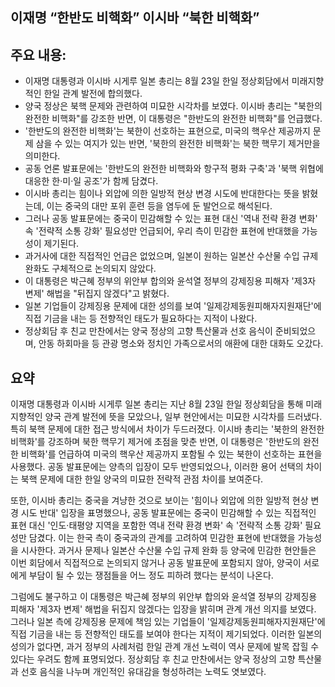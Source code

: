 ## 이재명 “한반도 비핵화” 이시바 “북한 비핵화”

## 주요 내용:
*   이재명 대통령과 이시바 시게루 일본 총리는 8월 23일 한일 정상회담에서 미래지향적인 한일 관계 발전에 합의했다.
*   양국 정상은 북핵 문제와 관련하여 미묘한 시각차를 보였다. 이시바 총리는 "북한의 완전한 비핵화"를 강조한 반면, 이 대통령은 "한반도의 완전한 비핵화"를 언급했다.
*   '한반도의 완전한 비핵화'는 북한이 선호하는 표현으로, 미국의 핵우산 제공까지 문제 삼을 수 있는 여지가 있는 반면, '북한의 완전한 비핵화'는 북한 핵무기 제거만을 의미한다.
*   공동 언론 발표문에는 '한반도의 완전한 비핵화와 항구적 평화 구축'과 '북핵 위협에 대응한 한·미·일 공조'가 함께 담겼다.
*   이시바 총리는 힘이나 외압에 의한 일방적 현상 변경 시도에 반대한다는 뜻을 밝혔는데, 이는 중국의 대만 포위 훈련 등을 염두에 둔 발언으로 해석된다.
*   그러나 공동 발표문에는 중국이 민감해할 수 있는 표현 대신 '역내 전략 환경 변화' 속 '전략적 소통 강화' 필요성만 언급되어, 우리 측이 민감한 표현에 반대했을 가능성이 제기된다.
*   과거사에 대한 직접적인 언급은 없었으며, 일본이 원하는 일본산 수산물 수입 규제 완화도 구체적으로 논의되지 않았다.
*   이 대통령은 박근혜 정부의 위안부 합의와 윤석열 정부의 강제징용 피해자 '제3자 변제' 해법을 "뒤집지 않겠다"고 밝혔다.
*   일본 기업들이 강제징용 문제에 대한 성의를 보여 '일제강제동원피해자지원재단'에 직접 기금을 내는 등 전향적인 태도가 필요하다는 지적이 나왔다.
*   정상회담 후 친교 만찬에서는 양국 정상의 고향 특산물과 선호 음식이 준비되었으며, 안동 하회마을 등 관광 명소와 정치인 가족으로서의 애환에 대한 대화도 오갔다.

## 요약
이재명 대통령과 이시바 시게루 일본 총리는 지난 8월 23일 한일 정상회담을 통해 미래지향적인 양국 관계 발전에 뜻을 모았으나, 일부 현안에서는 미묘한 시각차를 드러냈다. 특히 북핵 문제에 대한 접근 방식에서 차이가 두드러졌다. 이시바 총리는 '북한의 완전한 비핵화'를 강조하며 북한 핵무기 제거에 초점을 맞춘 반면, 이 대통령은 '한반도의 완전한 비핵화'를 언급하여 미국의 핵우산 제공까지 포함될 수 있는 북한이 선호하는 표현을 사용했다. 공동 발표문에는 양측의 입장이 모두 반영되었으나, 이러한 용어 선택의 차이는 북핵 문제에 대한 한일 양국의 미묘한 전략적 관점 차이를 보여준다.

또한, 이시바 총리는 중국을 겨냥한 것으로 보이는 '힘이나 외압에 의한 일방적 현상 변경 시도 반대' 입장을 표명했으나, 공동 발표문에는 중국이 민감해할 수 있는 직접적인 표현 대신 '인도·태평양 지역을 포함한 역내 전략 환경 변화' 속 '전략적 소통 강화' 필요성만 담겼다. 이는 한국 측이 중국과의 관계를 고려하여 민감한 표현에 반대했을 가능성을 시사한다. 과거사 문제나 일본산 수산물 수입 규제 완화 등 양국에 민감한 현안들은 이번 회담에서 직접적으로 논의되지 않거나 공동 발표문에 포함되지 않아, 양국이 서로에게 부담이 될 수 있는 쟁점들을 어느 정도 피하려 했다는 분석이 나온다.

그럼에도 불구하고 이 대통령은 박근혜 정부의 위안부 합의와 윤석열 정부의 강제징용 피해자 '제3자 변제' 해법을 뒤집지 않겠다는 입장을 밝히며 관계 개선 의지를 보였다. 그러나 일본 측에 강제징용 문제에 책임 있는 기업들이 '일제강제동원피해자지원재단'에 직접 기금을 내는 등 전향적인 태도를 보여야 한다는 지적이 제기되었다. 이러한 일본의 성의가 없다면, 과거 정부의 사례처럼 한일 관계 개선 노력이 역사 문제에 발목 잡힐 수 있다는 우려도 함께 표명되었다. 정상회담 후 친교 만찬에서는 양국 정상의 고향 특산물과 선호 음식을 나누며 개인적인 유대감을 형성하려는 노력도 엿보였다.
